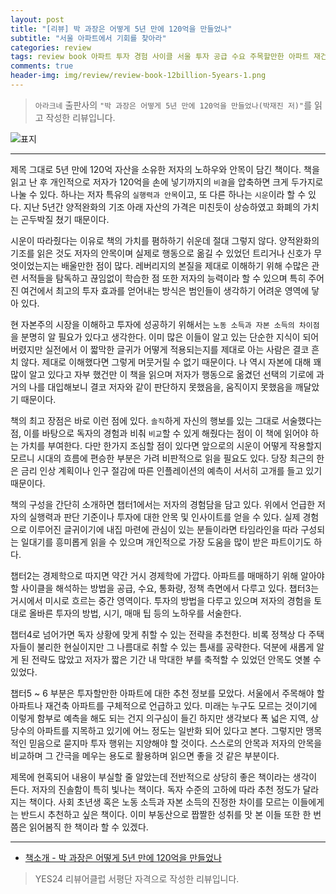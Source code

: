 ```yaml
---  
layout: post  
title: "[리뷰] 박 과장은 어떻게 5년 만에 120억을 만들었나"  
subtitle: "서울 아파트에서 기회를 찾아라"  
categories: review  
tags: review book 아파트 투자 경험 사이클 서울 투자 공급 수요 주목할만한 아파트 재건축    
comments: true  
header-img: img/review/review-book-12billion-5years-1.png
---  
```

  
> `아라크네` 출판사의 `"박 과장은 어떻게 5년 만에 120억을 만들었나(박재진 저)"`를 읽고 작성한 리뷰입니다.  

![표지](https://telegeam.github.io/assets/img/review/review-book-12billion-5years-1.png)  

---

제목 그대로 5년 만에 120억 자산을 소유한 저자의 노하우와 안목이 담긴 책이다. 책을 읽고 난 후 개인적으로 저자가 120억을 손에 넣기까지의 `비결`을 압축하면 크게 두가지로 나눌 수 있다. 하나는 저자 특유의 `실행력과 안목`이고, 또 다른 하나는 `시운`이라 할 수 있다. 지난 5년간 양적완화의 기조 아래 자산의 가격은 미친듯이 상승하였고 화폐의 가치는 곤두박질 쳤기 때문이다. 

시운이 따라줬다는 이유로 책의 가치를 폄하하기 쉬운데 절대 그렇지 않다. 양적완화의 기조를 읽은 것도 저자의 안목이며 실제로 행동으로 옮길 수 있었던 트리거나 신호가 무엇이었는지는 배울만한 점이 많다. 레버리지의 본질을 제대로 이해하기 위해 수많은 관련 서적들을 탐독하고 끊임없이 학습한 점 또한 저자의 능력이라 할 수 있으며 특히 주어진 여건에서 최고의 투자 효과를 얻어내는 방식은 범인들이 생각하기 어려운 영역에 닿아 있다.

현 자본주의 시장을 이해하고 투자에 성공하기 위해서는 `노동 소득과 자본 소득의 차이점`을 분명히 알 필요가 있다고 생각한다. 이미 많은 이들이 알고 있는 단순한 지식이 되어 버렸지만 실전에서 이 짧막한 글귀가 어떻게 적용되는지를 제대로 아는 사람은 결코 흔치 않다. 제대로 이해했다면 그렇게 머뭇거릴 수 없기 때문이다. 나 역시 자본에 대해 꽤 많이 알고 있다고 자부 했건만 이 책을 읽으며 저자가 행동으로 옮겼던 선택의 기로에 과거의 나를 대입해보니 결코 저자와 같이 판단하지 못했음을, 움직이지 못했음을 깨달았기 때문이다.

책의 최고 장점은 바로 이런 점에 있다. `솔직`하게 자신의 행보를 있는 그대로 서술했다는 점, 이를 바탕으로 독자의 경험과 비춰 `비교`할 수 있게 해줬다는 점이 이 책에 읽어야 하는 가치를 부여한다. 다만 한가지 조심할 점이 있다면 앞으로의 시운이 어떻게 작용할지 모르니 시대의 흐름에 편승한 부분은 가려 비판적으로 읽을 필요도 있다. 당장 최근의 한은 금리 인상 계획이나 인구 절감에 따른 인플레이션의 예측이 서서히 고개를 들고 있기 때문이다. 

책의 구성을 간단히 소개하면 챕터1에서는 저자의 경험담을 담고 있다. 위에서 언급한 저자의 실행력과 판단 기준이나 투자에 대한 안목 및 인사이트를 얻을 수 있다. 실제 경험으로 이루어진 글귀이기에 내집 마련에 관심이 있는 분들이라면 타임라인을 따라 구성되는 일대기를 흥미롭게 읽을 수 있으며 개인적으로 가장 도움을 많이 받은 파트이기도 하다. 

챕터2는 경제학으로 따지면 약간 거시 경제학에 가깝다. 아파트를 매매하기 위해 알아야 할 사이클을 해석하는 방법을 공급, 수요, 통화량, 정책 측면에서 다루고 있다. 챕터3는 거시에서 미시로 흐르는 중간 영역이다. 투자의 방법을 다루고 있으며 저자의 경험을 토대로 올바른 투자의 방법, 시기, 매매 팁 등의 노하우를 서술한다. 

챕터4로 넘어가면 독자 상황에 맞게 취할 수 있는 전략을 추천한다. 비록 정책상 다 주택자들이 불리한 현실이지만 그 나름대로 취할 수 있는 틈새를 공략한다. 덕분에 새롭게 알게 된 전략도 많았고 저자가 짧은 기간 내 막대한 부를 축적할 수 있었던 안목도 엿볼 수 있었다. 

챕터5 ~ 6 부분은 투자할만한 아파트에 대한 추천 정보를 모았다. 서울에서 주목해야 할 아파트나 재건축 아파트를 구체적으로 언급하고 있다. 미래는 누구도 모르는 것이기에 이렇게 함부로 예측을 해도 되는 건지 의구심이 들긴 하지만 생각보다 폭 넓은 지역, 상당수의 아파트를 지목하고 있기에 어느 정도는 일반화 되어 있다고 본다. 그렇지만 맹목적인 믿음으로 묻지마 투자 행위는 지양해야 할 것이다. 스스로의 안목과 저자의 안목을 비교하며 그 간극을 메우는 용도로 활용하며 읽으면 좋을 것 같은 부분이다. 

제목에 현혹되어 내용이 부실할 줄 알았는데 전반적으로 상당히 좋은 책이라는 생각이 든다. 저자의 진솔함이 특히 빛나는 책이다. 독자 수준의 고하에 따라 추천 정도가 달라지는 책이다. 사회 초년생 혹은 노동 소득과 자본 소득의 진정한 차이를 모르는 이들에게는 반드시 추천하고 싶은 책이다. 이미 부동산으로 짭짤한 성취를 맛 본 이들 또한 한 번쯤은 읽어봄직 한 책이라 할 수 있겠다.

---

* [책소개 - 박 과장은 어떻게 5년 만에 120억을 만들었나](http://www.yes24.com/Product/Goods/101659217)

> YES24 리뷰어클럽 서평단 자격으로 작성한 리뷰입니다.